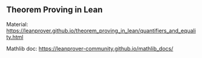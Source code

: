 ## Theorem Proving in Lean

Material: https://leanprover.github.io/theorem_proving_in_lean/quantifiers_and_equality.html

Mathlib doc: https://leanprover-community.github.io/mathlib_docs/

